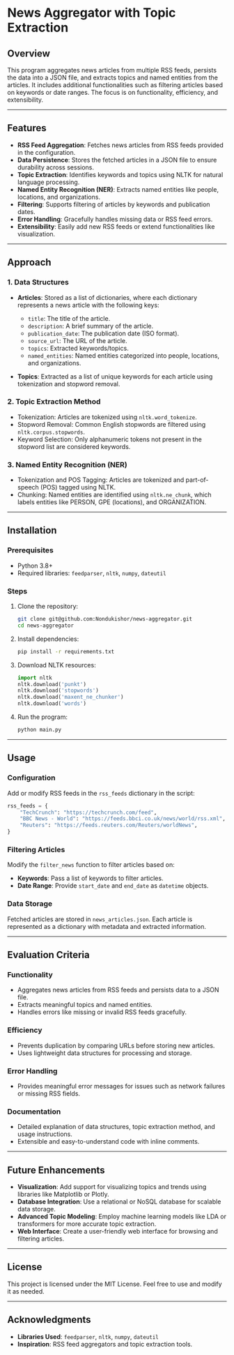 
# News Aggregator with Topic Extraction

## Overview

This program aggregates news articles from multiple RSS feeds, persists the data into a JSON file, and extracts topics and named entities from the articles. It includes additional functionalities such as filtering articles based on keywords or date ranges. The focus is on functionality, efficiency, and extensibility.

---

## Features

- **RSS Feed Aggregation**: Fetches news articles from RSS feeds provided in the configuration.
- **Data Persistence**: Stores the fetched articles in a JSON file to ensure durability across sessions.
- **Topic Extraction**: Identifies keywords and topics using NLTK for natural language processing.
- **Named Entity Recognition (NER)**: Extracts named entities like people, locations, and organizations.
- **Filtering**: Supports filtering of articles by keywords and publication dates.
- **Error Handling**: Gracefully handles missing data or RSS feed errors.
- **Extensibility**: Easily add new RSS feeds or extend functionalities like visualization.

---

## Approach

### 1. **Data Structures**

- **Articles**: Stored as a list of dictionaries, where each dictionary represents a news article with the following keys:
  - `title`: The title of the article.
  - `description`: A brief summary of the article.
  - `publication_date`: The publication date (ISO format).
  - `source_url`: The URL of the article.
  - `topics`: Extracted keywords/topics.
  - `named_entities`: Named entities categorized into people, locations, and organizations.

- **Topics**: Extracted as a list of unique keywords for each article using tokenization and stopword removal.

### 2. **Topic Extraction Method**

- Tokenization: Articles are tokenized using `nltk.word_tokenize`.
- Stopword Removal: Common English stopwords are filtered using `nltk.corpus.stopwords`.
- Keyword Selection: Only alphanumeric tokens not present in the stopword list are considered keywords.

### 3. **Named Entity Recognition (NER)**

- Tokenization and POS Tagging: Articles are tokenized and part-of-speech (POS) tagged using NLTK.
- Chunking: Named entities are identified using `nltk.ne_chunk`, which labels entities like PERSON, GPE (locations), and ORGANIZATION.

---

## Installation

### Prerequisites

- Python 3.8+
- Required libraries: `feedparser`, `nltk`, `numpy`, `dateutil`

### Steps

1. Clone the repository:
   ```bash
   git clone git@github.com:Nondukishor/news-aggregator.git
   cd news-aggregator
   ```

2. Install dependencies:
   ```bash
   pip install -r requirements.txt
   ```

3. Download NLTK resources:
   ```python
   import nltk
   nltk.download('punkt')
   nltk.download('stopwords')
   nltk.download('maxent_ne_chunker')
   nltk.download('words')
   ```

4. Run the program:
   ```bash
   python main.py
   ```

---

## Usage

### Configuration

Add or modify RSS feeds in the `rss_feeds` dictionary in the script:
```python
rss_feeds = {
    "TechCrunch": "https://techcrunch.com/feed",
    "BBC News - World": "https://feeds.bbci.co.uk/news/world/rss.xml",
    "Reuters": "https://feeds.reuters.com/Reuters/worldNews",
}
```

### Filtering Articles

Modify the `filter_news` function to filter articles based on:
- **Keywords**: Pass a list of keywords to filter articles.
- **Date Range**: Provide `start_date` and `end_date` as `datetime` objects.

### Data Storage

Fetched articles are stored in `news_articles.json`. Each article is represented as a dictionary with metadata and extracted information.

---

## Evaluation Criteria

### Functionality
- Aggregates news articles from RSS feeds and persists data to a JSON file.
- Extracts meaningful topics and named entities.
- Handles errors like missing or invalid RSS feeds gracefully.

### Efficiency
- Prevents duplication by comparing URLs before storing new articles.
- Uses lightweight data structures for processing and storage.

### Error Handling
- Provides meaningful error messages for issues such as network failures or missing RSS fields.

### Documentation
- Detailed explanation of data structures, topic extraction method, and usage instructions.
- Extensible and easy-to-understand code with inline comments.

---

## Future Enhancements

- **Visualization**: Add support for visualizing topics and trends using libraries like Matplotlib or Plotly.
- **Database Integration**: Use a relational or NoSQL database for scalable data storage.
- **Advanced Topic Modeling**: Employ machine learning models like LDA or transformers for more accurate topic extraction.
- **Web Interface**: Create a user-friendly web interface for browsing and filtering articles.

---

## License

This project is licensed under the MIT License. Feel free to use and modify it as needed.

---

## Acknowledgments

- **Libraries Used**: `feedparser`, `nltk`, `numpy`, `dateutil`
- **Inspiration**: RSS feed aggregators and topic extraction tools.
